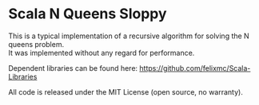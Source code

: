 Scala N Queens Sloppy
=====================
This is a typical implementation of a recursive algorithm for solving the N queens problem.  
It was implemented without any regard for performance.

Dependent libraries can be found here: https://github.com/felixmc/Scala-Libraries

All code is released under the MIT License (open source, no warranty).